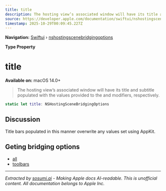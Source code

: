 ```yaml
---
title: title
description: The hosting view’s associated window will have its title and subtitle populated with the values provided to the  and  modifiers, respectively.
source: https://developer.apple.com/documentation/swiftui/nshostingscenebridgingoptions/title
timestamp: 2025-10-29T00:09:45.227Z
---
```


**Navigation:** [Swiftui](/documentation/swiftui) › [nshostingscenebridgingoptions](/documentation/swiftui/nshostingscenebridgingoptions)

**Type Property**

# title

**Available on:** macOS 14.0+

> The hosting view’s associated window will have its title and subtitle populated with the values provided to the  and  modifiers, respectively.

```swift
static let title: NSHostingSceneBridgingOptions
```

## Discussion

Title bars populated in this manner overwrite any values set using AppKit.

## Geting bridging options

- [all](/documentation/swiftui/nshostingscenebridgingoptions/all)
- [toolbars](/documentation/swiftui/nshostingscenebridgingoptions/toolbars)

---

*Extracted by [sosumi.ai](https://sosumi.ai) - Making Apple docs AI-readable.*
*This is unofficial content. All documentation belongs to Apple Inc.*
